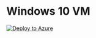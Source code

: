 # Windows 10 VM

[![Deploy to Azure](https://azuredeploy.net/deploybutton.png)](https://portal.azure.com/#create/Microsoft.Template/uri/https%3A%2F%2Fraw.githubusercontent.com%2Fmatt-FFFFFF%2Farm-template-win10%main%2Ftemplate.json)
